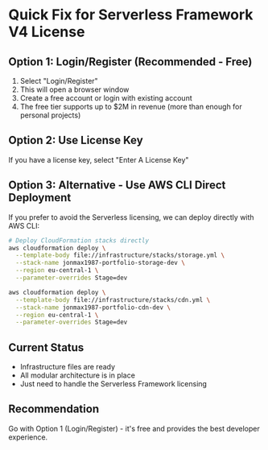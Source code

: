 # Quick Fix for Serverless Framework V4 License

## Option 1: Login/Register (Recommended - Free)
1. Select "Login/Register" 
2. This will open a browser window
3. Create a free account or login with existing account
4. The free tier supports up to $2M in revenue (more than enough for personal projects)

## Option 2: Use License Key
If you have a license key, select "Enter A License Key"

## Option 3: Alternative - Use AWS CLI Direct Deployment
If you prefer to avoid the Serverless licensing, we can deploy directly with AWS CLI:

```bash
# Deploy CloudFormation stacks directly
aws cloudformation deploy \
  --template-body file://infrastructure/stacks/storage.yml \
  --stack-name jonmax1987-portfolio-storage-dev \
  --region eu-central-1 \
  --parameter-overrides Stage=dev

aws cloudformation deploy \
  --template-body file://infrastructure/stacks/cdn.yml \
  --stack-name jonmax1987-portfolio-cdn-dev \
  --region eu-central-1 \
  --parameter-overrides Stage=dev
```

## Current Status
- Infrastructure files are ready
- All modular architecture is in place
- Just need to handle the Serverless Framework licensing

## Recommendation
Go with Option 1 (Login/Register) - it's free and provides the best developer experience.
